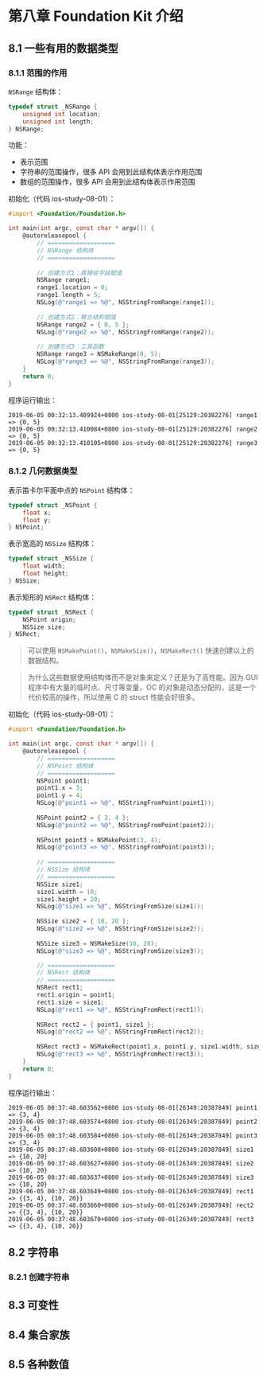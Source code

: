 # 第八章 Foundation Kit 介绍

## 8.1 一些有用的数据类型
### 8.1.1 范围的作用
`NSRange` 结构体：
```Objective-C
typedef struct _NSRange {
    unsigned int location;
    unsigned int length;
} NSRange;
```

功能：
* 表示范围
* 字符串的范围操作，很多 API 会用到此结构体表示作用范围
* 数组的范围操作，很多 API 会用到此结构体表示作用范围

初始化（代码 ios-study-08-01）：
```Objective-C
#import <Foundation/Foundation.h>

int main(int argc, const char * argv[]) {
    @autoreleasepool {
        // ===================
        // NSRange 结构体
        // ===================
        
        // 创建方式1：直接给字段赋值
        NSRange range1;
        range1.location = 0;
        range1.length = 5;
        NSLog(@"range1 => %@", NSStringFromRange(range1));
        
        // 创建方式2：聚合结构赋值
        NSRange range2 = { 0, 5 };
        NSLog(@"range2 => %@", NSStringFromRange(range2));
        
        // 创建方式3：工具函数
        NSRange range3 = NSMakeRange(0, 5);
        NSLog(@"range3 => %@", NSStringFromRange(range3));
    }
    return 0;
}
```

程序运行输出：
```
2019-06-05 00:32:13.409924+0800 ios-study-08-01[25129:20382276] range1 => {0, 5}
2019-06-05 00:32:13.410084+0800 ios-study-08-01[25129:20382276] range2 => {0, 5}
2019-06-05 00:32:13.410105+0800 ios-study-08-01[25129:20382276] range3 => {0, 5}
```

### 8.1.2 几何数据类型
表示笛卡尔平面中点的 `NSPoint` 结构体：
```Objective-C
typedef struct _NSPoint {
    float x;
    float y;
} NSPoint;
```

表示宽高的 `NSSize` 结构体：
```Objective-C
typedef struct _NSSize {
    float width;
    float height;
} NSSize;
```

表示矩形的 `NSRect` 结构体：
```Objective-C
typedef struct _NSRect {
    NSPoint origin;
    NSSize size;
} NSRect;
```

> 可以使用 `NSMakePoint()`，`NSMakeSize()`，`NSMakeRect()` 快速创建以上的数据结构。

> 为什么这些数据使用结构体而不是对象来定义？还是为了高性能。因为 GUI 程序中有大量的临时点、尺寸等变量，OC 的对象是动态分配的，这是一个代价较高的操作，所以使用 C 的 struct 性能会好很多。

初始化（代码 ios-study-08-01）：
```Objective-C
#import <Foundation/Foundation.h>

int main(int argc, const char * argv[]) {
    @autoreleasepool {
        // ===================
        // NSPoint 结构体
        // ===================
        NSPoint point1;
        point1.x = 3;
        point1.y = 4;
        NSLog(@"point1 => %@", NSStringFromPoint(point1));
        
        NSPoint point2 = { 3, 4 };
        NSLog(@"point2 => %@", NSStringFromPoint(point2));
        
        NSPoint point3 = NSMakePoint(3, 4);
        NSLog(@"point3 => %@", NSStringFromPoint(point3));
        
        // ===================
        // NSSize 结构体
        // ===================
        NSSize size1;
        size1.width = 10;
        size1.height = 20;
        NSLog(@"size1 => %@", NSStringFromSize(size1));
        
        NSSize size2 = { 10, 20 };
        NSLog(@"size2 => %@", NSStringFromSize(size2));
        
        NSSize size3 = NSMakeSize(10, 20);
        NSLog(@"size3 => %@", NSStringFromSize(size3));

        // ===================
        // NSRect 结构体
        // ===================
        NSRect rect1;
        rect1.origin = point1;
        rect1.size = size1;
        NSLog(@"rect1 => %@", NSStringFromRect(rect1));
        
        NSRect rect2 = { point1, size1 };
        NSLog(@"rect2 => %@", NSStringFromRect(rect2));
        
        NSRect rect3 = NSMakeRect(point1.x, point1.y, size1.width, size1.height);
        NSLog(@"rect3 => %@", NSStringFromRect(rect3));
    }
    return 0;
}
```

程序运行输出：
```
2019-06-05 00:37:48.603562+0800 ios-study-08-01[26349:20387849] point1 => {3, 4}
2019-06-05 00:37:48.603574+0800 ios-study-08-01[26349:20387849] point2 => {3, 4}
2019-06-05 00:37:48.603584+0800 ios-study-08-01[26349:20387849] point3 => {3, 4}
2019-06-05 00:37:48.603608+0800 ios-study-08-01[26349:20387849] size1 => {10, 20}
2019-06-05 00:37:48.603627+0800 ios-study-08-01[26349:20387849] size2 => {10, 20}
2019-06-05 00:37:48.603637+0800 ios-study-08-01[26349:20387849] size3 => {10, 20}
2019-06-05 00:37:48.603649+0800 ios-study-08-01[26349:20387849] rect1 => {{3, 4}, {10, 20}}
2019-06-05 00:37:48.603660+0800 ios-study-08-01[26349:20387849] rect2 => {{3, 4}, {10, 20}}
2019-06-05 00:37:48.603670+0800 ios-study-08-01[26349:20387849] rect3 => {{3, 4}, {10, 20}}
```

## 8.2 字符串
### 8.2.1 创建字符串

## 8.3 可变性

## 8.4 集合家族

## 8.5 各种数值
